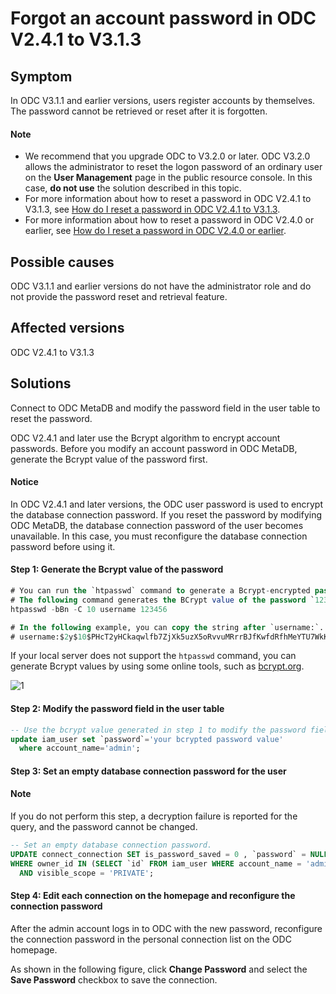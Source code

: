 Forgot an account password in ODC V2.4.1 to V3.1.3
==============================================

Symptom
-------------

In ODC V3.1.1 and earlier versions, users register accounts by themselves. The password cannot be retrieved or reset after it is forgotten.

<main id="notice" type='explain'>
  <h4>Note</h4>
  <ul>
  <li>We recommend that you upgrade ODC to V3.2.0 or later. ODC V3.2.0 allows the administrator to reset the logon password of an ordinary user on the <strong>User Management</strong> page in the public resource console.  In this case, <strong>do not use</strong> the solution described in this topic. </li>
  <li>For more information about how to reset a password in ODC V2.4.1 to V3.1.3, see <a href="2.forget-account-password-of-odc-v2.4.1-to-v3.1.3.md">How do I reset a password in ODC V2.4.1 to V3.1.3</a>. </li>
  <li>For more information about how to reset a password in ODC V2.4.0 or earlier, see <a href="3.forget-user-password-of-odc-v2.4.0-and-earlier-versions.md">How do I reset a password in ODC V2.4.0 or earlier</a>. </li>
  </ul>
</main>

**Possible causes**
-----------------

ODC V3.1.1 and earlier versions do not have the administrator role and do not provide the password reset and retrieval feature.

**Affected versions**
--------------------------

ODC V2.4.1 to V3.1.3

**Solutions**
-------------------------

Connect to ODC MetaDB and modify the password field in the user table to reset the password.

ODC V2.4.1 and later use the Bcrypt algorithm to encrypt account passwords. Before you modify an account password in ODC MetaDB, generate the Bcrypt value of the password first.

<main id="notice" type='notice'>
   <h4>Notice</h4>
   <p>In ODC V2.4.1 and later versions, the ODC user password is used to encrypt the database connection password. If you reset the password by modifying ODC MetaDB, the database connection password of the user becomes unavailable. In this case, you must reconfigure the database connection password before using it. </p>
</main>

#### **Step 1: Generate the Bcrypt value of the password**

```sql
# You can run the `htpasswd` command to generate a Bcrypt-encrypted password.
# The following command generates the BCrypt value of the password `123456`, where the username can be any string.
htpasswd -bBn -C 10 username 123456

# In the following example, you can copy the string after `username:`.
# username:$2y$10$PHcT2yHCkaqwlfb7ZjXk5uzX5oRvvuMRrrBJfKwfdRfhMeYTU7WkK
```

If your local server does not support the `htpasswd` command, you can generate Bcrypt values by using some online tools, such as [bcrypt.org](https://bcrypt.org/).

![1](https://obbusiness-private.oss-cn-shanghai.aliyuncs.com/doc/img/odc/KB/3.common-troubleshooting/8.account-password-problem/2.forget-account-password-of-odc-v2.4.1-to-v3.1.3/1.png)

#### **Step 2: Modify the password field in the user table**

```sql
-- Use the bcrypt value generated in step 1 to modify the password field of the admin account in the `iam_user` table.
update iam_user set `password`='your bcrypted password value'
  where account_name='admin';
```

#### **Step 3: Set an empty database connection password for the user**

<main id="notice" type='explain'>
   <h4>Note</h4>
   <p>If you do not perform this step, a decryption failure is reported for the query, and the password cannot be changed. </p>
</main>

```sql
-- Set an empty database connection password.
UPDATE connect_connection SET is_password_saved = 0 , `password` = NULL ,  sys_tenant_password = NULL
WHERE owner_id IN (SELECT `id` FROM iam_user WHERE account_name = 'admin')
  AND visible_scope = 'PRIVATE';
```

#### **Step 4: Edit each connection on the homepage and reconfigure the connection password**

After the admin account logs in to ODC with the new password, reconfigure the connection password in the personal connection list on the ODC homepage.

As shown in the following figure, click **Change Password** and select the **Save Password** checkbox to save the connection.